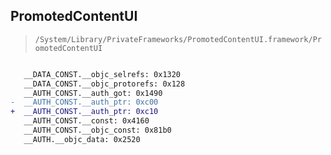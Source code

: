 ## PromotedContentUI

> `/System/Library/PrivateFrameworks/PromotedContentUI.framework/PromotedContentUI`

```diff

   __DATA_CONST.__objc_selrefs: 0x1320
   __DATA_CONST.__objc_protorefs: 0x128
   __AUTH_CONST.__auth_got: 0x1490
-  __AUTH_CONST.__auth_ptr: 0xc00
+  __AUTH_CONST.__auth_ptr: 0xc10
   __AUTH_CONST.__const: 0x4160
   __AUTH_CONST.__objc_const: 0x81b0
   __AUTH.__objc_data: 0x2520

```
